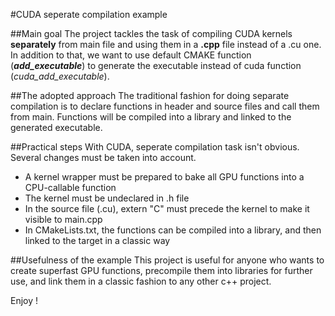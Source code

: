 #CUDA seperate compilation example

##Main goal
The project tackles the task of compiling CUDA kernels **separately** from main file and using them in a **.cpp** file instead of a .cu one. In addition to that, we want to use default CMAKE function (**_add_executable_**) to generate the executable instead of cuda function (*cuda_add_executable*).

##The adopted approach
The traditional fashion for doing separate compilation is to declare functions in header and source files and call them from main. Functions will be compiled into a library and linked to the generated executable. 

##Practical steps
With CUDA, seperate compilation task isn't obvious. Several changes must be taken into account.
  - A kernel wrapper must be prepared to bake all GPU functions into a CPU-callable function 
  - The kernel must be undeclared in .h file
  - In the source file (.cu), extern "C" must precede the kernel to make it visible to main.cpp
  - In CMakeLists.txt, the functions can be compiled into a library, and then linked to the target in a classic way
  
##Usefulness of the example
This project is useful for anyone who wants to create superfast GPU functions, precompile them into libraries for further use, and link them in a classic fashion to any other c++ project.

Enjoy !
